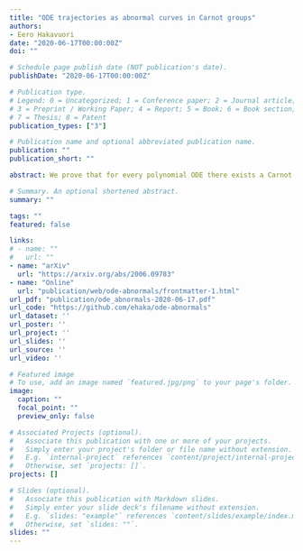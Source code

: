 ```yaml
---
title: "ODE trajectories as abnormal curves in Carnot groups"
authors:
- Eero Hakavuori
date: "2020-06-17T00:00:00Z"
doi: ""

# Schedule page publish date (NOT publication's date).
publishDate: "2020-06-17T00:00:00Z"

# Publication type.
# Legend: 0 = Uncategorized; 1 = Conference paper; 2 = Journal article;
# 3 = Preprint / Working Paper; 4 = Report; 5 = Book; 6 = Book section;
# 7 = Thesis; 8 = Patent
publication_types: ["3"]

# Publication name and optional abbreviated publication name.
publication: ""
publication_short: ""

abstract: We prove that for every polynomial ODE there exists a Carnot group where the trajectories of the ODE lift to abnormal curves. The proof defines an explicit construction to determine a covector for the resulting abnormal curves. Using this method we give new examples of abnormal curves in Carnot groups of high step. As a byproduct of the argument, we also prove that concatenations of abnormal curves have abnormal lifts.

# Summary. An optional shortened abstract.
summary: ""

tags: ""
featured: false

links:
# - name: ""
#   url: ""
- name: "arXiv"
  url: "https://arxiv.org/abs/2006.09783"
- name: "Online"
  url: "publication/web/ode-abnormals/frontmatter-1.html"
url_pdf: "publication/ode_abnormals-2020-06-17.pdf"
url_code: "https://github.com/ehaka/ode-abnormals"
url_dataset: ''
url_poster: ''
url_project: ''
url_slides: ''
url_source: ''
url_video: ''

# Featured image
# To use, add an image named `featured.jpg/png` to your page's folder. 
image:
  caption: ""
  focal_point: ""
  preview_only: false

# Associated Projects (optional).
#   Associate this publication with one or more of your projects.
#   Simply enter your project's folder or file name without extension.
#   E.g. `internal-project` references `content/project/internal-project/index.md`.
#   Otherwise, set `projects: []`.
projects: []

# Slides (optional).
#   Associate this publication with Markdown slides.
#   Simply enter your slide deck's filename without extension.
#   E.g. `slides: "example"` references `content/slides/example/index.md`.
#   Otherwise, set `slides: ""`.
slides: ""
---
```

